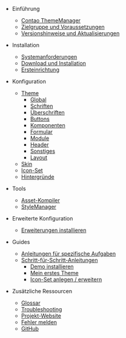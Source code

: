 * Einführung
  * [Contao ThemeManager](README.md)
  * [Zielgruppe und Voraussetzungen](introduction/target_group.md)
  * [Versionshinweise und Aktualisierungen](introduction/release_notes.md)

* Installation
  * [Systemanforderungen](installation/requirements.md)
  * [Download und Installation](installation/installation.md)
  * [Ersteinrichtung](installation/setup.md)
   
* Konfiguration
  * [Theme](configuration/theme.md)
    * [Global](configuration/theme/global.md)
    * [Schriften](configuration/theme/fonts.md)
    * [Überschriften](configuration/theme/headings.md)
    * [Buttons](configuration/theme/buttons.md)
    * [Komponenten](configuration/theme/components.md)
    * [Formular](configuration/theme/form.md)
    * [Module](configuration/theme/modules.md)
    * [Header](configuration/theme/header.md)
    * [Sonstiges](configuration/theme/miscellaneous.md)
    * [Layout](configuration/theme/layout.md)
  * [Skin](configuration/skin.md)
  * [Icon-Set](configuration/icon-set.md)
  * [Hintergründe](configuration/backgrounds.md)
   
* Tools
  * [Asset-Kompiler](tools/asset-compiler.md)
  * [StyleManager](tools/style-manager.md)
   
* Erweiterte Konfiguration
  * [Erweiterungen installieren](extended/install_extension.md)
   
* Guides
  * [Anleitungen für spezifische Aufgaben](guides/instructions.md)
  * [Schritt-für-Schritt-Anleitungen](guides/step-by-step.md)
    * [Demo installieren](guides/step-by-step/demo.md)
    * [Mein erstes Theme](guides/step-by-step/first-theme.md)
    * [Icon-Set anlegen / erweitern](guides/step-by-step/extend-create-icon-set.md)
   
* Zusätzliche Ressourcen
  * [Glossar](GLOSSARY.md)
  * [Troubleshooting](troubleshooting.md)
  * [Projekt-Website](https://contao-thememanager.com/)
  * [Fehler melden](https://github.com/contao-thememanager/core/issues)
  * [GitHub](https://github.com/contao-thememanager/core)
